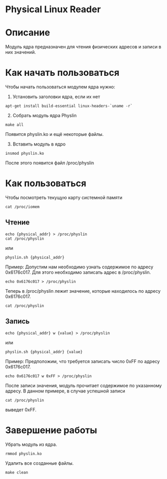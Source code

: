 # Physical Linux Reader
# Описание
Модуль ядра предназначен для чтения физических адресов и записи в них значений.

# Как начать пользоваться

Чтобы начать пользоваться модулем ядра нужно:
1. Установить заголовки ядра, если их нет

~~~~
apt-get install build-essential linux-headers-`uname -r`
~~~~

2. Собрать модуль ядра Physlin

~~~~
make all
~~~~

Появится physlin.ko и ещё некоторые файлы.

3. Вставить модуль в ядро

~~~~
insmod physlin.ko
~~~~

После этого появится файл /proc/physlin

# Как пользоваться

Чтобы посмотреть текущую карту системной памяти
~~~~
cat /proc/iomem
~~~~

## Чтение

~~~~
echo {physical_addr} > /proc/physlin
cat /proc/physlin
~~~~

или

~~~~
physlin.sh {physical_addr}
~~~~

Пример:
Допустим нам необходимо узнать содержимое по адресу 0x6176c017.
Для этого необходимо записать адрес в /proc/physlin.

~~~~
echo 0x6176c017 > /proc/physlin
~~~~

Теперь в /proc/physlin лежит значение, которые находилось по адресу 0x6176c017.

~~~~
cat /proc/physlin
~~~~

## Запись

~~~~
echo {physical_addr} w {value} > /proc/physlin
~~~~

или

~~~~
physlin.sh {physical_addr} {value}
~~~~

Пример:
Предположим, что требуется записать число 0xFF по адресу 0x6176c017.

~~~~
echo 0x6176c017 w 0xFF > /proc/physlin
~~~~

После записи значения, модуль прочитает содержимое по указанному адресу. В данном примере, в случае успешной записи 

~~~~
cat /proc/physlin
~~~~
выведет 0xFF.

# Завершение работы

Убрать модуль из ядра.

~~~~
rmmod physlin.ko
~~~~

Удалить все созданные файлы.
~~~~
make clean
~~~~

